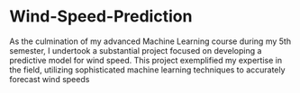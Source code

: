 # Wind-Speed-Prediction
As the culmination of my advanced Machine Learning course during my 5th semester, I undertook a substantial project focused on developing a predictive model for wind speed. This project exemplified my expertise in the field, utilizing sophisticated machine learning techniques to accurately forecast wind speeds

